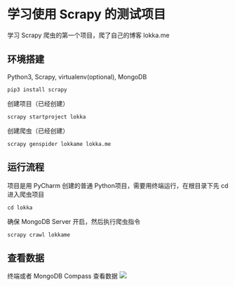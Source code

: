 # 学习使用 Scrapy 的测试项目

学习 Scrapy 爬虫的第一个项目，爬了自己的博客 lokka.me

## 环境搭建
Python3, Scrapy, virtualenv(optional), MongoDB
```
pip3 install scrapy
```

创建项目（已经创建）
```
scrapy startproject lokka
```

创建爬虫（已经创建）
```
scrapy genspider lokkame lokka.me
```


## 运行流程
项目是用 PyCharm 创建的普通 Python项目，需要用终端运行，在根目录下先 cd 进入爬虫项目
```
cd lokka
```
确保 MongoDB Server 开启，然后执行爬虫指令
```
scrapy crawl lokkame
```

## 查看数据
终端或者 MongoDB Compass 查看数据
![](https://cdn.jsdelivr.net/gh/kainzhang/kz-img/img/21/05/10/20210510134419.png)
